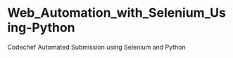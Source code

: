 # Web_Automation_with_Selenium_Using-Python
Codechef Automated Submission using Selenium and Python
